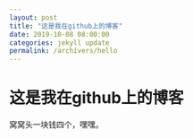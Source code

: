 ```yaml
---
layout: post
title: "这是我在github上的博客"
date: 2019-10-08 08:00:00
categories: jekyll update
permalink: /archivers/hello
---
```


# 这是我在github上的博客

窝窝头一块钱四个，嘿嘿。
